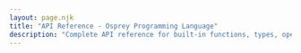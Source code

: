 ```yaml
---
layout: page.njk
title: "API Reference - Osprey Programming Language"
description: "Complete API reference for built-in functions, types, operators, and language constructs"
---
```


